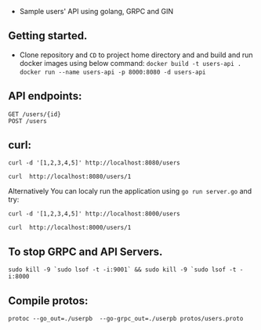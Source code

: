 * Sample users' API using golang, GRPC and GIN

## Getting started.

* Clone repository and `CD` to project home directory and and build and run docker images using 
    below command:
    ```docker build -t users-api .```
    ```docker run --name users-api -p 8000:8080 -d users-api```

## API endpoints:
    GET /users/{id}
    POST /users


## curl:
    curl -d '[1,2,3,4,5]' http://localhost:8080/users

    curl  http://localhost:8080/users/1



Alternatively You can localy run the application using `go run server.go` and try:

    curl -d '[1,2,3,4,5]' http://localhost:8000/users

    curl  http://localhost:8000/users/1


## To stop GRPC and API Servers.

````sudo kill -9 `sudo lsof -t -i:9001` && sudo kill -9 `sudo lsof -t -i:8000````

## Compile protos:
```protoc --go_out=./userpb  --go-grpc_out=./userpb protos/users.proto```

